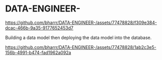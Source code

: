 # DATA-ENGINEER-

https://github.com/bharrr/DATA-ENGINEER-/assets/77478828/f309e384-dcac-466b-9a35-9177652453d7

Building a data model then deploying the data model into the database.


https://github.com/bharrr/DATA-ENGINEER-/assets/77478828/1ab2c3e5-156b-4991-b474-fad1962a092a

